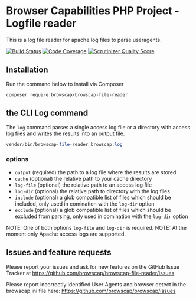 # Browser Capabilities PHP Project - Logfile reader

This is a log file reader for apache log files to parse useragents.

[![Build Status](https://secure.travis-ci.org/browscap/browscap-file-reader.png?branch=master)](http://travis-ci.org/browscap/browscap-file-reader) [![Code Coverage](https://scrutinizer-ci.com/g/browscap/browscap-file-reader/badges/coverage.png?s=61cb32ca83d2053ed9b140690b6e18dfa00e4639)](https://scrutinizer-ci.com/g/browscap/browscap-file-reader/) [![Scrutinizer Quality Score](https://scrutinizer-ci.com/g/browscap/browscap-file-reader/badges/quality-score.png?s=db1cc1699b1cb6ac6ae46754ef9612217eba5526)](https://scrutinizer-ci.com/g/browscap/browscap-file-reader/)

## Installation

Run the command below to install via Composer

```shell
composer require browscap/browscap-file-reader 
```

## the CLI Log command

The `log` command parses a single access log file or a directory with access log files and writes the results into an output file. 

```php
vendor/bin/browscap-file-reader browscap:log
```

### options

- `output` (required) the path to a log file where the results are stored
- `cache` (optional) the relative path to your cache directory
- `log-file` (optional) the relative path to an access log file
- `log-dir` (optional) the relative path to directory with the log files
- `include` (optional) a glob compatible list of files which should be included, only used in comination with the `log-dir` option
- `exclude` (optional) a glob compatible list of files which should be excluded from parsing, only used in comination with the `log-dir` option

NOTE: One of both options `log-file` and `log-dir` is required.
NOTE: At the moment only Apache access logs are supported.

## Issues and feature requests

Please report your issues and ask for new features on the GitHub Issue Tracker
at https://github.com/browscap/browscap-file-reader/issues

Please report incorrectly identified User Agents and browser detect in the browscap.ini
file here: https://github.com/browscap/browscap/issues
